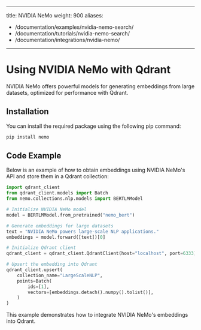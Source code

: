 
---
title: NVIDIA NeMo
weight: 900
aliases:
  - /documentation/examples/nvidia-nemo-search/
  - /documentation/tutorials/nvidia-nemo-search/
  - /documentation/integrations/nvidia-nemo/ 
---

# Using NVIDIA NeMo with Qdrant 

NVIDIA NeMo offers powerful models for generating embeddings from large datasets, optimized for performance with Qdrant.

## Installation

You can install the required package using the following pip command:

```bash
pip install nemo
```

## Code Example

Below is an example of how to obtain embeddings using NVIDIA NeMo's API and store them in a Qdrant collection:

```python
import qdrant_client
from qdrant_client.models import Batch
from nemo.collections.nlp.models import BERTLMModel

# Initialize NVIDIA NeMo model
model = BERTLMModel.from_pretrained("nemo_bert")

# Generate embeddings for large datasets
text = "NVIDIA NeMo powers large-scale NLP applications."
embeddings = model.forward([text])[0]

# Initialize Qdrant client
qdrant_client = qdrant_client.QdrantClient(host="localhost", port=6333)

# Upsert the embedding into Qdrant
qdrant_client.upsert(
    collection_name="LargeScaleNLP",
    points=Batch(
        ids=[1],
        vectors=[embeddings.detach().numpy().tolist()],
    )
)

```

This example demonstrates how to integrate NVIDIA NeMo's embeddings into Qdrant.

